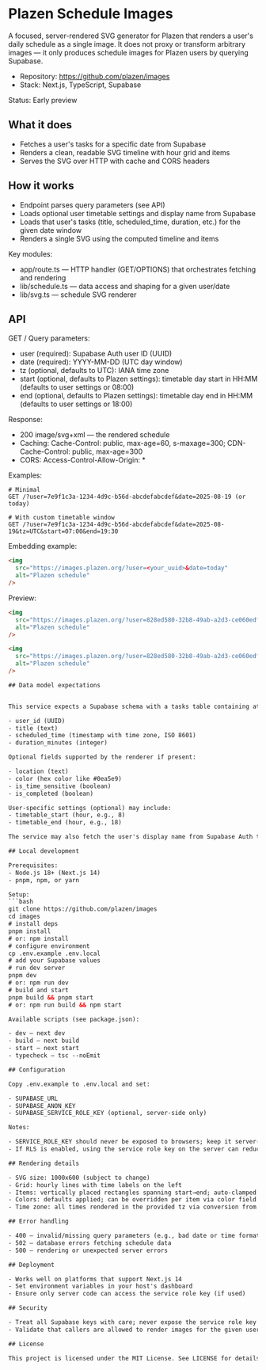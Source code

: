 # Plazen Schedule Images

A focused, server-rendered SVG generator for Plazen that renders a user's daily schedule as a single image. It does not proxy or transform arbitrary images — it only produces schedule images for Plazen users by querying Supabase.

- Repository: https://github.com/plazen/images
- Stack: Next.js, TypeScript, Supabase

Status: Early preview

## What it does

- Fetches a user's tasks for a specific date from Supabase
- Renders a clean, readable SVG timeline with hour grid and items
- Serves the SVG over HTTP with cache and CORS headers

## How it works

- Endpoint parses query parameters (see API)
- Loads optional user timetable settings and display name from Supabase
- Loads that user's tasks (title, scheduled_time, duration, etc.) for the given date window
- Renders a single SVG using the computed timeline and items

Key modules:

- app/route.ts — HTTP handler (GET/OPTIONS) that orchestrates fetching and rendering
- lib/schedule.ts — data access and shaping for a given user/date
- lib/svg.ts — schedule SVG renderer

## API

GET /
Query parameters:

- user (required): Supabase Auth user ID (UUID)
- date (required): YYYY-MM-DD (UTC day window)
- tz (optional, defaults to UTC): IANA time zone
- start (optional, defaults to Plazen settings): timetable day start in HH:MM (defaults to user settings or 08:00)
- end (optional, defaults to Plazen settings): timetable day end in HH:MM (defaults to user settings or 18:00)

Response:

- 200 image/svg+xml — the rendered schedule
- Caching: Cache-Control: public, max-age=60, s-maxage=300; CDN-Cache-Control: public, max-age=300
- CORS: Access-Control-Allow-Origin: \*

Examples:

```text
# Minimal
GET /?user=7e9f1c3a-1234-4d9c-b56d-abcdefabcdef&date=2025-08-19 (or today)

# With custom timetable window
GET /?user=7e9f1c3a-1234-4d9c-b56d-abcdefabcdef&date=2025-08-19&tz=UTC&start=07:00&end=19:30
```

Embedding example:

```html
<img
  src="https://images.plazen.org/?user=<your_uuid>&date=today"
  alt="Plazen schedule"
/>
```

Preview:

````html
<img
  src="https://images.plazen.org/?user=828ed580-32b8-49ab-a2d3-ce060edf0504&date=today"
  alt="Plazen schedule"
/>

<img
  src="https://images.plazen.org/?user=828ed580-32b8-49ab-a2d3-ce060edf0504&date=today"
  alt="Plazen schedule"
/>

## Data model expectations


This service expects a Supabase schema with a tasks table containing at least:

- user_id (UUID)
- title (text)
- scheduled_time (timestamp with time zone, ISO 8601)
- duration_minutes (integer)

Optional fields supported by the renderer if present:

- location (text)
- color (hex color like #0ea5e9)
- is_time_sensitive (boolean)
- is_completed (boolean)

User-specific settings (optional) may include:
- timetable_start (hour, e.g., 8)
- timetable_end (hour, e.g., 18)

The service may also fetch the user's display name from Supabase Auth to show in the SVG header.

## Local development

Prerequisites:
- Node.js 18+ (Next.js 14)
- pnpm, npm, or yarn

Setup:
```bash
git clone https://github.com/plazen/images
cd images
# install deps
pnpm install
# or: npm install
# configure environment
cp .env.example .env.local
# add your Supabase values
# run dev server
pnpm dev
# or: npm run dev
# build and start
pnpm build && pnpm start
# or: npm run build && npm start

Available scripts (see package.json):

- dev — next dev
- build — next build
- start — next start
- typecheck — tsc --noEmit

## Configuration

Copy .env.example to .env.local and set:

- SUPABASE_URL
- SUPABASE_ANON_KEY
- SUPABASE_SERVICE_ROLE_KEY (optional, server-side only)

Notes:

- SERVICE_ROLE_KEY should never be exposed to browsers; keep it server-side only.
- If RLS is enabled, using the service role key on the server can reduce permission friction and improve performance.

## Rendering details

- SVG size: 1000x600 (subject to change)
- Grid: hourly lines with time labels on the left
- Items: vertically placed rectangles spanning start→end; auto-clamped to the day window
- Colors: defaults applied; can be overridden per item via color field when present
- Time zone: all times rendered in the provided tz via conversion from stored timestamps

## Error handling

- 400 — invalid/missing query parameters (e.g., bad date or time formats)
- 502 — database errors fetching schedule data
- 500 — rendering or unexpected server errors

## Deployment

- Works well on platforms that support Next.js 14
- Set environment variables in your host's dashboard
- Ensure only server code can access the service role key (if used)

## Security

- Treat all Supabase keys with care; never expose the service role key to clients
- Validate that callers are allowed to render images for the given user ID in your deployment context

## License

This project is licensed under the MIT License. See LICENSE for details.

